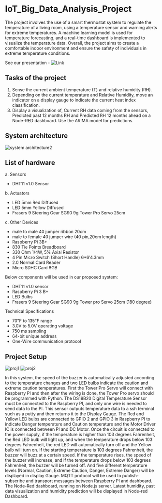 # IoT_Big_Data_Analysis_Project
The project involves the use of a smart thermostat system to regulate the temperature of a living room, using a temperature sensor and warning alerts for extreme temperatures. A machine learning model is used for temperature forecasting, and a real-time dashboard is implemented to visualize the temperature data. Overall, the project aims to create a comfortable indoor environment and ensure the safety of individuals in extreme temperature conditions.

See our presentation - ![Link](https://www.canva.com/design/DAFh4VpQKJc/h8ul_FF6yVEsvCU7TuvDVw) 

## Tasks of the project
1. Sense the current ambient temperature (T) and relative humidity (RH).
2. Depending on the current temperature and Relative Humidity, move an indicator on a display gauge to indicate the current heat index classification.
3. Display a visualization of, Current RH data coming from the sensors, Predicted past 12 months RH and Predicted RH 12 months ahead on a Node-RED dashboard. Use the ARIMA model for predictions.
## System architecture
![system architecture2](https://github.com/nesa12/IoT_Big_Data_Analysis_Project/assets/87229466/243d70dd-19b2-4409-91db-35574f1e596a)

## List of hardware

a.	Sensors
- DHT11 v1.0 Sensor

b.	Actuators
-	LED 5mm Red Diffused
-	LED 5mm Yellow Diffused
-	Frasers 9 Steering Gear SG90 9g Tower Pro Servo 25cm

c.	Other Devices
-	male to male 40 jumper ribbon 20cm
-	male to female 40 jumper wire (40 pin,20cm length)
-	Raspberry Pi 3B+
-	830 Tie Points Breadboard
-	330 Ohm 1/4W, 5% Axial Resistor
-	4 Pin Micro Switch (Short Handle) 6*6'4.3mm
-	2.0 Normal Card Reader
-	Micro SDHC Card 8GB

Below components will be used in our proposed system:
-	DHT11 v1.0 sensor
-	Raspberry Pi 3 B+
-	LED Bulbs
-	Frasers 9 Steering Gear SG90 9g Tower pro Servo 25cm (180 degree)

Technical Specifications
-	70℉ to 135℉ range
-	3.0V to 5.0V operating voltage
-	750 ms sampling
-	64-bit unique address
-	One-Wire communication protocol

## Project Setup
![proj1](https://github.com/nesa12/IoT_Big_Data_Analysis_Project/assets/87229466/4585082a-4b5a-45f8-b384-d4d6d580d8c8) ![proj2](https://github.com/nesa12/IoT_Big_Data_Analysis_Project/assets/87229466/9a89ac99-17c0-4bea-8ea0-79d651404ff9)

In this system, the speed of the buzzer is automatically adjusted according to the temperature changes and two LED bulbs indicate the caution and extreme caution temperatures. First the Tower Pro Servo will connect with Raspberry PI and then after the wiring is done, the Tower Pro servo should be programmed with Python. The DS18B20 Digital Temperature Sensor must be connected to the Raspberry PI, and only one wire is needed to send data to the PI. This sensor outputs temperature data to a ssh terminal such as a putty and then returns it to the Display Gauge. The Red and Yellow LED bulbs are connected to GPIO 2 and GPIO 3 in Raspberry PI to indicate Danger temperature and Caution temperature and the Motor Driver IC is connected between PI and DC Motor. Once the circuit is connected to the power supply, if the temperature is higher than 103 degrees Fahrenheit, the Red LED bulb will light up, and when the temperature drops below 103 degrees Fahrenheit, the red LED will automatically turn off and the Yellow bulb will turn on. If the starting temperature is 103 degrees Fahrenheit, the buzzer will buzz at a certain speed. If the temperature rises, the speed of the buzzer will increase, and if the temperature drops below 103 degrees Fahrenheit, the buzzer will be turned off.  And five different temperature levels (Normal, Caution, Extreme Caution, Danger, Extreme Danger) will be displayed in display Gauge. MQTT protocol will be used to publish-subscribe and transport messages between Raspberry PI and dashboard. The Node-Red dashboard, running on Node.js server. Latest humidity, past data visualization and humidity prediction will be displayed in Node-red Dashboard.
